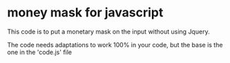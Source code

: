 # money mask for javascript

This code is to put a monetary mask on the input without using Jquery.

The code needs adaptations to work 100% in your code, but the base is the one in the 'code.js' file
